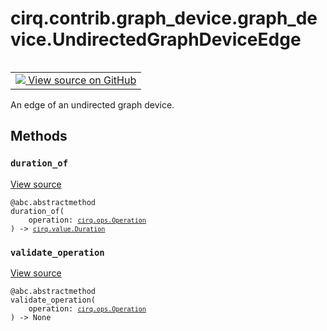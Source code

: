 <div itemscope itemtype="http://developers.google.com/ReferenceObject">
<meta itemprop="name" content="cirq.contrib.graph_device.graph_device.UndirectedGraphDeviceEdge" />
<meta itemprop="path" content="Stable" />
<meta itemprop="property" content="duration_of"/>
<meta itemprop="property" content="validate_operation"/>
</div>

# cirq.contrib.graph_device.graph_device.UndirectedGraphDeviceEdge

<!-- Insert buttons and diff -->

<table class="tfo-notebook-buttons tfo-api" align="left">

<td>
  <a target="_blank" href="https://github.com/quantumlib/cirq/tree/master/cirq/contrib/graph_device/graph_device.py">
    <img src="https://www.tensorflow.org/images/GitHub-Mark-32px.png" />
    View source on GitHub
  </a>
</td>
</table>



An edge of an undirected graph device.

<!-- Placeholder for "Used in" -->
    

## Methods

<h3 id="duration_of"><code>duration_of</code></h3>

<a target="_blank" href="https://github.com/quantumlib/cirq/tree/master/cirq/contrib/graph_device/graph_device.py">View source</a>

<pre class="devsite-click-to-copy prettyprint lang-py tfo-signature-link">
<code>@abc.abstractmethod</code>
<code>duration_of(
    operation: <a href="../../../../cirq/ops/Operation.md"><code>cirq.ops.Operation</code></a>
) -> <a href="../../../../cirq/value/Duration.md"><code>cirq.value.Duration</code></a>
</code></pre>




<h3 id="validate_operation"><code>validate_operation</code></h3>

<a target="_blank" href="https://github.com/quantumlib/cirq/tree/master/cirq/contrib/graph_device/graph_device.py">View source</a>

<pre class="devsite-click-to-copy prettyprint lang-py tfo-signature-link">
<code>@abc.abstractmethod</code>
<code>validate_operation(
    operation: <a href="../../../../cirq/ops/Operation.md"><code>cirq.ops.Operation</code></a>
) -> None
</code></pre>






